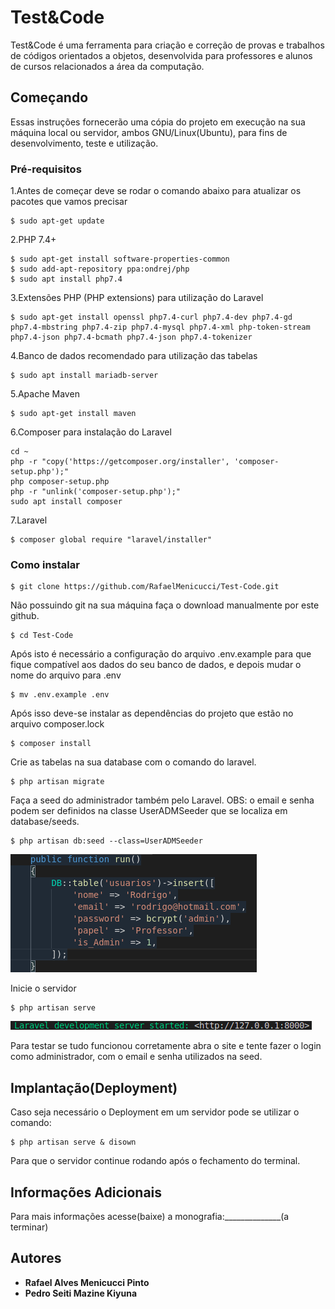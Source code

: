 # Test&Code

Test&Code é uma ferramenta para criação e correção de provas e trabalhos de códigos orientados a objetos, desenvolvida para professores e alunos de cursos relacionados a área da computação.

## Começando

Essas instruções fornecerão uma cópia do projeto em execução na sua máquina local ou servidor, ambos GNU/Linux(Ubuntu), para fins de desenvolvimento, teste e utilização. 

### Pré-requisitos

1.Antes de começar deve se rodar o comando abaixo para atualizar os pacotes que vamos precisar

```
$ sudo apt-get update
```

2.PHP 7.4+

```
$ sudo apt-get install software-properties-common
$ sudo add-apt-repository ppa:ondrej/php
$ sudo apt install php7.4
```

3.Extensões PHP (PHP extensions) para utilização do Laravel

```
$ sudo apt-get install openssl php7.4-curl php7.4-dev php7.4-gd php7.4-mbstring php7.4-zip php7.4-mysql php7.4-xml php-token-stream php7.4-json php7.4-bcmath php7.4-json php7.4-tokenizer
```

4.Banco de dados recomendado para utilização das tabelas

```
$ sudo apt install mariadb-server
```

5.Apache Maven

```
$ sudo apt-get install maven
```

6.Composer para instalação do Laravel

```
cd ~
php -r "copy('https://getcomposer.org/installer', 'composer-setup.php');"
php composer-setup.php
php -r "unlink('composer-setup.php');"
sudo apt install composer
```

7.Laravel

```
$ composer global require "laravel/installer"
```

### Como instalar

```
$ git clone https://github.com/RafaelMenicucci/Test-Code.git
```
Não possuindo git na sua máquina faça o download manualmente por este github.


```
$ cd Test-Code
```

Após isto é necessário a configuração do arquivo .env.example para que fique compatível aos dados do seu banco de dados, e depois mudar o nome do arquivo para .env

```
$ mv .env.example .env
```

Após isso deve-se instalar as dependências do projeto que estão no arquivo composer.lock

```
$ composer install
```

Crie as tabelas na sua database com o comando do laravel.

```
$ php artisan migrate
```

Faça a seed do administrador também pelo Laravel. OBS: o email e senha podem ser definidos na classe UserADMSeeder que se localiza em database/seeds.

```
$ php artisan db:seed --class=UserADMSeeder
```
<img src="/public/seedadm.png">

Inicie o servidor

```
$ php artisan serve
```
<img src="/public/servidoriniciado.png">

Para testar se tudo funcionou corretamente abra o site e tente fazer o login como administrador, com o email e senha utilizados na seed.

## Implantação(Deployment)

Caso seja necessário o Deployment em um servidor pode se utilizar o comando:
```
$ php artisan serve & disown
```
Para que o servidor continue rodando após o fechamento do terminal.

## Informações Adicionais

Para mais informações acesse(baixe) a monografia:______________(a terminar)

## Autores

* **Rafael Alves Menicucci Pinto**
* **Pedro Seiti Mazine Kiyuna**
